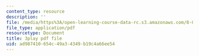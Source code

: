 ```yaml
---
content_type: resource
description: ''
file: /media/https%3A/open-learning-course-data-rc.s3.amazonaws.com/8-05-quantum-physics-ii-fall-2013/ad987410654c49a34349b19c4a66ee54_zOZw3zCLzyE.pdf
file_type: application/pdf
resourcetype: Document
title: 3play pdf file
uid: ad987410-654c-49a3-4349-b19c4a66ee54
---
```

